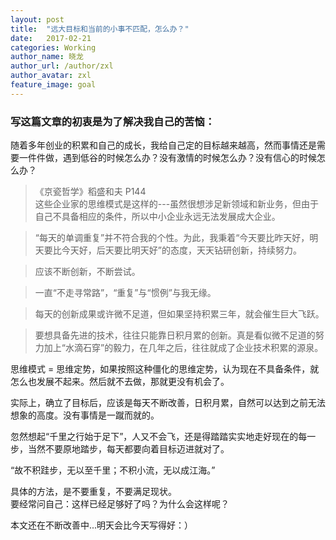 ```yaml
---
layout: post
title:  "远大目标和当前的小事不匹配，怎么办？"
date:   2017-02-21
categories: Working
author_name: 晓龙
author_url: /author/zxl
author_avatar: zxl
feature_image: goal
---
```

### 写这篇文章的初衷是为了解决我自己的苦恼：  
随着多年创业的积累和自己的成长，我给自己定的目标越来越高，然而事情还是需要一件件做，遇到低谷的时候怎么办？没有激情的时候怎么办？没有信心的时候怎么办？  
 

>《京瓷哲学》稻盛和夫 P144  
> 这些企业家的思维模式是这样的---虽然很想涉足新领域和新业务，但由于自己不具备相应的条件，所以中小企业永远无法发展成大企业。

> “每天的单调重复”并不符合我的个性。为此，我秉着“今天要比昨天好，明天要比今天好，后天要比明天好”的态度，天天钻研创新，持续努力。

> 应该不断创新，不断尝试。

> 一直“不走寻常路”，“重复”与“惯例”与我无缘。

> 每天的创新成果或许微不足道，但如果坚持积累三年，就会催生巨大飞跃。

> 要想具备先进的技术，往往只能靠日积月累的创新。真是看似微不足道的努力加上“水滴石穿”的毅力，在几年之后，往往就成了企业技术积累的源泉。

   思维模式 = 思维定势，如果按照这种僵化的思维定势，认为现在不具备条件，就怎么也发展不起来。然后就不去做，那就更没有机会了。  
     
   实际上，确立了目标后，应该是每天不断改善，日积月累，自然可以达到之前无法想象的高度。没有事情是一蹴而就的。
    
   忽然想起“千里之行始于足下”，人又不会飞，还是得踏踏实实地走好现在的每一步，当然不要原地踏步，每天都要向着目标迈进就对了。  
   
   “故不积跬步，无以至千里；不积小流，无以成江海。”
       
   具体的方法，是不要重复，不要满足现状。  
   要经常问自己：这样已经足够好了吗？为什么会这样呢？  
  
  

  
本文还在不断改善中...明天会比今天写得好：）



